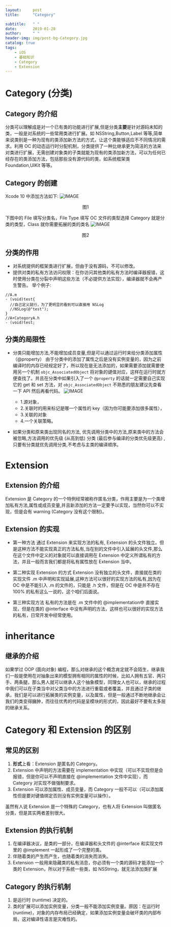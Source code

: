 ```yaml
---
layout:     post
title:      "Category"

subtitle:   " "
date:       2019-01-20
author:     " "
header-img: img/post-bg-Category.jpg
catalog: true
tags:
    - iOS
    - 基础知识
    - Category
    - Extension
---
```


# Category (分类)
## Category 的介绍
分类可以理解成是对一个已有类的功能进行扩展,但是分类**主要**是针对源码未知的类，一般是对系统的一些常用类进行扩展。如 NSString,Button,Label 等等,简单来说类别是一种为现有的类添加新方法的方式，让这个类能够适应不不同情况的需求。利用 OC 的动态运行时分配机制，分类提供了一种比继承更为简洁的方法来对类进行扩展，无需创建对象类的子类就能为现有的类添加新方法，可以为任何已经存在的类添加方法，包括那些没有源代码的类，如系统框架类 Foundation,UIKit 等等。

## Category 的创建
Xcode 10 中添加方法如下:
![IMAGE](https://github.com/Yousanflics/yousanflics.github.io/blob/master/img/Category1.png)
<center>图1</center>

下图中的 File 填写分类名，File Type 填写 OC 文件的类型选择 Category 就是分类的类型，Class 就你需要拓展的类的类名
![IMAGE](https://github.com/Yousanflics/yousanflics.github.io/blob/master/img/Category2.png)
<center>图2</center>

## 分类的作用
- 对系统提供的框架类进行扩展，但由于没有源码，不可以修改。
- 提供对类的私有方法访问权限：在你访问其他类的私有方法时编译器报错，这时使用分类在分裂中声明这些方法（不必提供方法实现），编译器就不会再产生警告。
举个例子:
```
//A.m
- (void)test{
  //自己定义就行，为了更明显的看到可以直接用 NSLog
  //NSLog(@"test");
}
//A+CategoryA.h
- (void)test;
```

## 分类的局限性
- 分类只能增加方法,不能增加成员变量,但是可以通过运行时来给分类添加属性（@property）
由于分类中的添加了属性之后是没有实例变量的，因为之前编译时的内存已经规定好了，所以现在是无法添加的，如果需要添加就需要使用另一个机制 `objc_AssociatedObject` 将对象的键值对应，这样在运行时就方便查找了。并且在分类中如果引入了一个 `@property` 的话就一定需要自己实现它的 get 和 set 方法，对 `objc_AssociatedObject` 不熟悉的朋友建议先查看一下 API 然后再看代码。
![IMAGE](https://github.com/Yousanflics/yousanflics.github.io/blob/master/img/Category3.png)

    - 1.源对象，
    - 2.关联时的用来标记是哪一个属性的 key（因为你可能要添加很多属性），
    - 3.关联的对象
    - 4.一个关联策略。

- 如果分类和原来类出现同名的方法, 优先调用分类中的方法,原来类中的方法会被忽略,方法调用的优先级 (从高到低) 分类 (最后参与编译的分类优先级更高) ,只要有分类就优先调用分类,不考虑与主类的编译顺序。

# Extension
## Extension 的介绍
Extension 是 Category 的一个特例经常被称作匿名分类，作用主要是为一个类增加私有方法,属性或成员变量,并且新添加的方法一定要予以实现，当然你可以不实现，但是会有 warning (Category 没有这个限制)。

## Extension 的实现
- 第一种方法
通过 Extension 来实现方法的私有, Extension 的头文件独立。但是这种方法不能实现真正的方法私有,当在别的文件中引入延展的头文件,那么在这个文件中定义的对象就可以直接调用在 Extension 中定义所谓私有的方法，并且一般而言我们都是将私有属性放在 Extension 当中。

- 第二种实现 Extension 的方式
Extension 没有独立的头文件，直接就在类的实现文件 .m 中声明和实现延展,这种方法可以很好的实现方法的私有,因为在 OC 中是不能引入 .m 的文件的，只能是 .h 文件，但是在 OC 中是并不存在 100% 的私有这么一说的，这个咱们后面说。

- 第三种实现方法
私有的方法是在 .m 文件中的 @implementation中 直接实现，但是在类的 @interface 中没有声明的方法，这样也可以很好的实现方法的私有，日常开发中经常使用。

# inheritance
## 继承的介绍
如果学过 OOP (面向对象) 编程，那么对继承的这个概念肯定就不会陌生，继承我们一般是使用在对抽象出来的模型拥有相同的属性的时候，比如人拥有五官、两只手、两条腿，那么男人就可以继承人这个抽象模型，同理女人也可以，继承的过程中我们可以在子类当中对父类当中的方法进行重载或者覆盖，并且通过子类的继承，我们是可以进行拓展类的实例变量，以及属性，但是一般通过不断地继承会让我们的类变得臃肿，而往往优秀的代码是呈模块的形式的，因此最好不要有太多层的继承关系。

# Category 和 Extension 的区别
## 常见的区别
  1. **形式**上看：Extension 是匿名的 Category。
  2. Extension 中声明的方法需要在 implementation 中实现（可以不实现但是会报错，但是你可以不声明直接在 @implementation 文件中实现），而 Category 对实现不做强制要求。
  3. Extension 可以添加属性、成员变量，而 Category 一般不可以（可以添加属性但是要对键值绑定否则没有实例变量可以操作）。


虽然有人说 Extension 是一个特殊的 Category，也有人将 Extension 叫做匿名分类，但是其实两者差别很大。

## Extension 的执行机制

1. 在编译器决议，是类的一部分，在编译器和头文件的 @interface 和实现文件里的 @implement 一起形成了一个完整的类。
2. 伴随着类的产生而产生，也随着类的消失而消失。
3. Extension 一般用来隐藏类的私有消息，你必须有一个类的源码才能添加一个类的 Extension，所以对于系统一些类，如 NSString，就无法添加类扩展

## Category 的执行机制

1. 是运行时 (runtime) 决定的。
2. 类的扩展可以添加实例变量，分类一般不能添加实例变量。原因：在运行时 (runtime)，对象的内存布局已经确定，如果添加实例变量会破坏类的内部布局，这对编译性语言是灾难性的。

